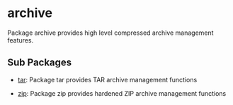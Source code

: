 # archive

Package archive provides high level compressed archive management features.

## Sub Packages

* [tar](./tar): Package tar provides TAR archive management functions

* [zip](./zip): Package zip provides hardened ZIP archive management functions

